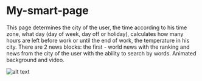 # My-smart-page
This page determines the city of the user, the time according to his time zone, what day (day of week, day off or holiday), calculates how many hours are left before work or until the end of work, the temperature in his city. There are 2 news blocks: the first - world news with the ranking and news from the city of the user with the ability to search by words. Animated background and video.

![alt text](https://pp.userapi.com/c638117/v638117249/4e519/EJjGR0fGD34.jpg)
